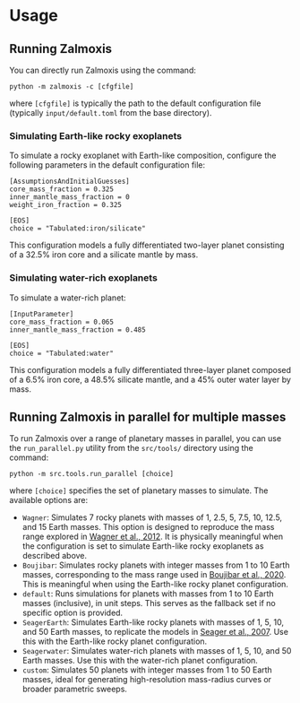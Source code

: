 # Usage

## Running Zalmoxis

You can directly run Zalmoxis using the command:

```console
python -m zalmoxis -c [cfgfile]
```

where `[cfgfile]` is typically the path to the default configuration file (typically `input/default.toml` from the base directory).

### Simulating Earth-like rocky exoplanets

To simulate a rocky exoplanet with Earth-like composition, configure the following parameters in the default configuration file:

```console
[AssumptionsAndInitialGuesses]
core_mass_fraction = 0.325     
inner_mantle_mass_fraction = 0 
weight_iron_fraction = 0.325         

[EOS]
choice = "Tabulated:iron/silicate"
```

This configuration models a fully differentiated two-layer planet consisting of a 32.5% iron core and a silicate mantle by mass.

### Simulating water-rich exoplanets

To simulate a water-rich planet:

```console
[InputParameter]
core_mass_fraction = 0.065
inner_mantle_mass_fraction = 0.485

[EOS]
choice = "Tabulated:water"
```

This configuration models a fully differentiated three-layer planet composed of a 6.5% iron core, a 48.5% silicate mantle, and a 45% outer water layer by mass.

## Running Zalmoxis in parallel for multiple masses

To run Zalmoxis over a range of planetary masses in parallel, you can use the `run_parallel.py` utility from the `src/tools/` directory using the command:

```console
python -m src.tools.run_parallel [choice]
```

where `[choice]` specifies the set of planetary masses to simulate. The available options are:

* `Wagner`: Simulates 7 rocky planets with masses of 1, 2.5, 5, 7.5, 10, 12.5, and 15 Earth masses. This option is designed to reproduce the mass range explored in [Wagner et al., 2012](https://www.aanda.org/articles/aa/full_html/2012/05/aa18441-11/aa18441-11.html). It is physically meaningful when the configuration is set to simulate Earth-like rocky exoplanets as described above.
* `Boujibar`: Simulates rocky planets with integer masses from 1 to 10 Earth masses, corresponding to the mass range used in [Boujibar et al., 2020](https://ui.adsabs.harvard.edu/abs/2020JGRE..12506124B/abstract). This is meaningful when using the Earth-like rocky planet configuration.
* `default`: Runs simulations for planets with masses from 1 to 10 Earth masses (inclusive), in unit steps. This serves as the fallback set if no specific option is provided. 
* `SeagerEarth`: Simulates Earth-like rocky planets with masses of 1, 5, 10, and 50 Earth masses, to replicate the models in [Seager et al., 2007](https://iopscience.iop.org/article/10.1086/521346). Use this with the Earth-like rocky planet configuration.
* `Seagerwater`: Simulates water-rich planets with masses of 1, 5, 10, and 50 Earth masses. Use this with the water-rich planet configuration.
* `custom`: Simulates 50 planets with integer masses from 1 to 50 Earth masses, ideal for generating high-resolution mass-radius curves or broader parametric sweeps.